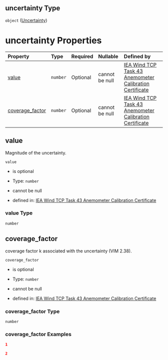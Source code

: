 ## uncertainty Type

`object` ([Uncertainty](iea43\_anemometer_calibration-definitions-quantity-properties-uncertainty.md))

# uncertainty Properties

| Property                            | Type     | Required | Nullable       | Defined by                                                                                                                                                                                                                                                                                                                                                                                                             |
| :---------------------------------- | :------- | :------- | :------------- | :--------------------------------------------------------------------------------------------------------------------------------------------------------------------------------------------------------------------------------------------------------------------------------------------------------------------------------------------------------------------------------------------------------------------- |
| [value](#value)                     | `number` | Optional | cannot be null | [IEA Wind TCP Task 43 Anemometer Calibration Certificate](iea43_anemometer_calibration-definitions-quantity-properties-uncertainty-properties-value.md "https://raw.githubusercontent.com/IEA-Task-43/digital_wra_data_standard/calibration_schema/digital_calibration_certificate/schema/iea43_anemometer_calibration.schema.json#/definitions/quantity/properties/uncertainty/properties/value")                     |
| [coverage_factor](#coverage_factor) | `number` | Optional | cannot be null | [IEA Wind TCP Task 43 Anemometer Calibration Certificate](iea43_anemometer_calibration-definitions-quantity-properties-uncertainty-properties-coverage_factor.md "https://raw.githubusercontent.com/IEA-Task-43/digital_wra_data_standard/calibration_schema/digital_calibration_certificate/schema/iea43_anemometer_calibration.schema.json#/definitions/quantity/properties/uncertainty/properties/coverage_factor") |

## value

Magnitude of the uncertainty.

`value`

*   is optional

*   Type: `number`

*   cannot be null

*   defined in: [IEA Wind TCP Task 43 Anemometer Calibration Certificate](iea43\_anemometer_calibration-definitions-quantity-properties-uncertainty-properties-value.md "https://raw.githubusercontent.com/IEA-Task-43/digital_wra_data_standard/calibration_schema/digital_calibration_certificate/schema/iea43\_anemometer_calibration.schema.json#/definitions/quantity/properties/uncertainty/properties/value")

### value Type

`number`

## coverage_factor

coverage factor k associated with the uncertainty (VIM 2.38).

`coverage_factor`

*   is optional

*   Type: `number`

*   cannot be null

*   defined in: [IEA Wind TCP Task 43 Anemometer Calibration Certificate](iea43\_anemometer_calibration-definitions-quantity-properties-uncertainty-properties-coverage_factor.md "https://raw.githubusercontent.com/IEA-Task-43/digital_wra_data_standard/calibration_schema/digital_calibration_certificate/schema/iea43\_anemometer_calibration.schema.json#/definitions/quantity/properties/uncertainty/properties/coverage_factor")

### coverage_factor Type

`number`

### coverage_factor Examples

```json
1
```

```json
2
```
